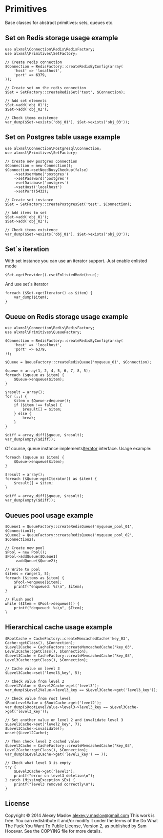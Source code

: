 Primitives
===

Base classes for abstract primitives: sets, queues etc.

Set on Redis storage usage example
-------

    use alxmsl\Connection\Redis\RedisFactory;
    use alxmsl\Primitives\SetFactory;

    // Create redis connection
    $Connection = RedisFactory::createRedisByConfig(array(
        'host' => 'localhost',
        'port' => 6379,
    ));

    // Create set on the redis connection
    $Set = SetFactory::createRedisSet('test', $Connection);

    // Add set elements
    $Set->add('obj_01');
    $Set->add('obj_02');

    // Check items existence
    var_dump($Set->exists('obj_01'), $Set->exists('obj_03'));

Set on Postgres table usage example
-------

    use alxmsl\Connection\Postgresql\Connection;
    use alxmsl\Primitives\SetFactory;

    // Create new postgres connection
    $Connection = new Connection();
    $Connection->setNeedBusyCheckup(false)
        ->setUserName('postgres')
        ->setPassword('postgres')
        ->setDatabase('postgres')
        ->setHost('localhost')
        ->setPort(5432);

    // Create set instance
    $Set = SetFactory::createPostgresSet('test', $Connection);

    // Add items to set
    $Set->add('obj_01');
    $Set->add('obj_02');

    // Check items existence
    var_dump($Set->exists('obj_01'), $Set->exists('obj_03'));

Set`s iteration
-------

With set instance you can use an iterator support. Just enable enlisted mode

    $Set->getProvider()->setEnlistedMode(true);

And use set`s iterator

    foreach ($Set->getIterator() as $item) {
        var_dump($item);
    }

Queue on Redis storage usage example
-------

    use alxmsl\Connection\Redis\RedisFactory;
    use alxmsl\Primitives\QueueFactory;

    $Connection = RedisFactory::createRedisByConfig(array(
        'host' => 'localhost',
        'port' => 6379,
    ));

    $Queue = QueueFactory::createRedisQueue('myqueue_01', $Connection);

    $queue = array(1, 2, 4, 5, 6, 7, 8, 5);
    foreach ($queue as $item) {
        $Queue->enqueue($item);
    }

    $result = array();
    for (;;) {
        $item = $Queue->dequeue();
        if ($item !== false) {
            $result[] = $item;
        } else {
            break;
        }
    }

    $diff = array_diff($queue, $result);
    var_dump(empty($diff));

Of course, queue instance implements[Iterator](php.net/manual/class.iterator.php) interface. Usage example:

    foreach ($queue as $item) {
        $Queue->enqueue($item);
    }

    $result = array();
    foreach ($Queue->getIterator() as $item) {
        $result[] = $item;
    }

    $diff = array_diff($queue, $result);
    var_dump(empty($diff));

Queues pool usage example
-------

    $Queue1 = QueueFactory::createRedisQueue('myqueue_pool_01', $Connection1);
    $Queue2 = QueueFactory::createRedisQueue('myqueue_pool_02', $Connection2);

    // Create new pool
    $Pool = new Pool();
    $Pool->addQueue($Queue1)
        ->addQueue($Queue2);

    // Write to pool
    $items = range(1, 5);
    foreach ($items as $item) {
        $Pool->enqueue($item);
        printf("enqueued: %s\n", $item);
    }

    // Flush pool
    while ($Item = $Pool->dequeue()) {
        printf("dequeued: %s\n", $Item);
    }

Hierarchical cache usage example
-------

    $RootCache = CacheFactory::createMemcachedCache('key_03', Cache::getClass(), $Connection);
    $Level2Cache = CacheFactory::createMemcachedCache('key_03', Level2Cache::getClass(), $Connection);
    $Level3Cache = CacheFactory::createMemcachedCache('key_03', Level3Cache::getClass(), $Connection);

    // Cache value on level 3
    $Level3Cache->set('level3_key', 5);

    // Check value from level 2
    $Level2Value = $Level2Cache->get('level3');
    var_dump($Level2Value->level3_key == $Level3Cache->get('level3_key'));

    // Check value from root level
    $RootLevelValue = $RootCache->get('level2');
    var_dump($RootLevelValue->level3->level3_key == $Level3Cache->get('level3_key'));

    // Set another value on level 2 and invalidate level 3
    $Level2Cache->set('level2_key', 7);
    $Level3Cache->invalidate();
    unset($Level2Cache);

    // Then check level 2 cached value
    $Level2Cache = CacheFactory::createMemcachedCache('key_03', Level2Cache::getClass(), $Connection);
    var_dump($Level2Cache->get('level2_key') == 7);

    // Check what level 3 is empty
    try {
        $Level2Cache->get('level3');
        printf("error on level3 deletion\n");
    } catch (MissingException $Ex) {
        printf("level3 removed correctly\n");
    }

License
-------
Copyright © 2014 Alexey Maslov <alexey.y.maslov@gmail.com>
This work is free. You can redistribute it and/or modify it under the
terms of the Do What The Fuck You Want To Public License, Version 2,
as published by Sam Hocevar. See the COPYING file for more details.
